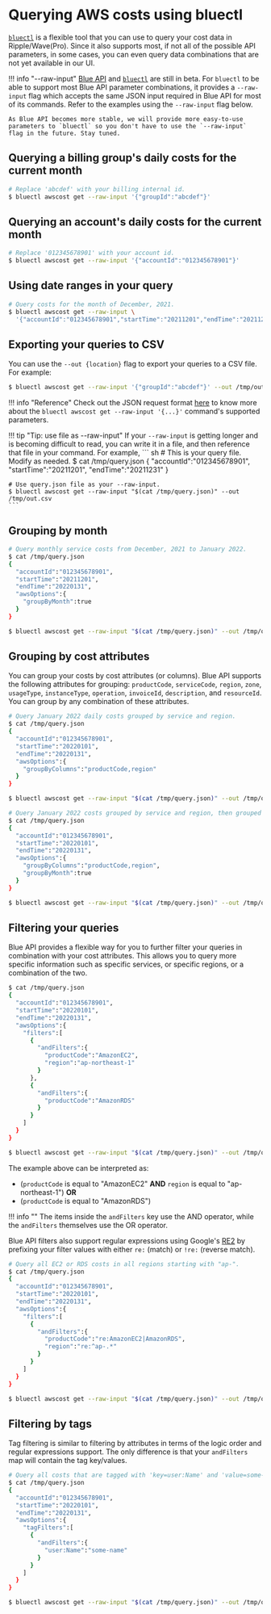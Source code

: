 # Querying AWS costs using bluectl

[`bluectl`](https://alphauslabs.github.io/docs/blueapi/bluectl/) is a flexible tool that you can use to query your cost data in Ripple/Wave(Pro). Since it also supports most, if not all of the possible API parameters, in some cases, you can even query data combinations that are not yet available in our UI.

!!! info "--raw-input"
    [Blue API](https://alphauslabs.github.io/blueapidocs/) and [`bluectl`](https://alphauslabs.github.io/docs/blueapi/bluectl/) are still in beta. For `bluectl` to be able to support most Blue API parameter combinations, it provides a `--raw-input` flag which accepts the same JSON input required in Blue API for most of its commands. Refer to the examples using the `--raw-input` flag below.

    As Blue API becomes more stable, we will provide more easy-to-use parameters to `bluectl` so you don't have to use the `--raw-input` flag in the future. Stay tuned.

## Querying a billing group's daily costs for the current month
``` sh
# Replace 'abcdef' with your billing internal id.
$ bluectl awscost get --raw-input '{"groupId":"abcdef"}'
```

## Querying an account's daily costs for the current month
``` sh
# Replace '012345678901' with your account id.
$ bluectl awscost get --raw-input '{"accountId":"012345678901"}'
```

## Using date ranges in your query
``` sh
# Query costs for the month of December, 2021.
$ bluectl awscost get --raw-input \
  '{"accountId":"012345678901","startTime":"20211201","endTime":"20211231"}'
```

## Exporting your queries to CSV
You can use the `--out {location}` flag to export your queries to a CSV file. For example:
``` sh
$ bluectl awscost get --raw-input '{"groupId":"abcdef"}' --out /tmp/out.csv
```

!!! info "Reference"
    Check out the JSON request format [here](https://alphauslabs.github.io/blueapidocs/#/Cost/Cost_ReadCosts) to know more about the `bluectl awscost get --raw-input '{...}'` command's supported parameters.

!!! tip "Tip: use file as --raw-input"
    If your `--raw-input` is getting longer and is becoming difficult to read, you can write it in a file, and then reference that file in your command. For example,
    ``` sh
    # This is your query file. Modify as needed.
    $ cat /tmp/query.json
    {
      "accountId":"012345678901",
      "startTime":"20211201",
      "endTime":"20211231"
    }
    
    # Use query.json file as your --raw-input.
    $ bluectl awscost get --raw-input "$(cat /tmp/query.json)" --out /tmp/out.csv
    ```

## Grouping by month
``` sh
# Query monthly service costs from December, 2021 to January 2022.
$ cat /tmp/query.json
{
  "accountId":"012345678901",
  "startTime":"20211201",
  "endTime":"20220131",
  "awsOptions":{
    "groupByMonth":true
  }
}

$ bluectl awscost get --raw-input "$(cat /tmp/query.json)" --out /tmp/out.csv
```

## Grouping by cost attributes
You can group your costs by cost attributes (or columns). Blue API supports the following attributes for grouping: `productCode`, `serviceCode`, `region`, `zone`, `usageType`, `instanceType`, `operation`, `invoiceId`, `description`, and `resourceId`. You can group by any combination of these attributes.

``` sh
# Query January 2022 daily costs grouped by service and region.
$ cat /tmp/query.json
{
  "accountId":"012345678901",
  "startTime":"20220101",
  "endTime":"20220131",
  "awsOptions":{
    "groupByColumns":"productCode,region"
  }
}

$ bluectl awscost get --raw-input "$(cat /tmp/query.json)" --out /tmp/out.csv
```

``` sh
# Query January 2022 costs grouped by service and region, then grouped by month.
$ cat /tmp/query.json
{
  "accountId":"012345678901",
  "startTime":"20220101",
  "endTime":"20220131",
  "awsOptions":{
    "groupByColumns":"productCode,region",
    "groupByMonth":true
  }
}

$ bluectl awscost get --raw-input "$(cat /tmp/query.json)" --out /tmp/out.csv
```

## Filtering your queries
Blue API provides a flexible way for you to further filter your queries in combination with your cost attributes. This allows you to query more specific information such as specific services, or specific regions, or a combination of the two.

``` sh
$ cat /tmp/query.json
{
  "accountId":"012345678901",
  "startTime":"20220101",
  "endTime":"20220131",
  "awsOptions":{
    "filters":[
      {
        "andFilters":{
          "productCode":"AmazonEC2",
          "region":"ap-northeast-1"
        }
      },
      {
        "andFilters":{
          "productCode":"AmazonRDS"
        }
      }
    ]
  }
}

$ bluectl awscost get --raw-input "$(cat /tmp/query.json)" --out /tmp/out.csv
```

The example above can be interpreted as:

* (`productCode` is equal to "AmazonEC2" **AND** `region` is equal to "ap-northeast-1") **OR**
* (`productCode` is equal to "AmazonRDS")

!!! info ""
    The items inside the `andFilters` key use the AND operator, while the `andFilters` themselves use the OR operator.

Blue API filters also support regular expressions using Google's [RE2](https://github.com/google/re2/wiki/Syntax) by prefixing your filter values with either `re:` (match) or `!re:` (reverse match).

``` sh
# Query all EC2 or RDS costs in all regions starting with "ap-".
$ cat /tmp/query.json
{
  "accountId":"012345678901",
  "startTime":"20220101",
  "endTime":"20220131",
  "awsOptions":{
    "filters":[
      {
        "andFilters":{
          "productCode":"re:AmazonEC2|AmazonRDS",
          "region":"re:^ap-.*"
        }
      }
    ]
  }
}

$ bluectl awscost get --raw-input "$(cat /tmp/query.json)" --out /tmp/out.csv
```

## Filtering by tags
Tag filtering is similar to filtering by attributes in terms of the logic order and regular expressions support. The only difference is that your `andFilters` map will contain the tag key/values.

``` sh
# Query all costs that are tagged with 'key=user:Name' and 'value=some-name'.
$ cat /tmp/query.json
{
  "accountId":"012345678901",
  "startTime":"20220101",
  "endTime":"20220131",
  "awsOptions":{
    "tagFilters":[
      {
        "andFilters":{
          "user:Name":"some-name"
        }
      }
    ]
  }
}

$ bluectl awscost get --raw-input "$(cat /tmp/query.json)" --out /tmp/out.csv
```
